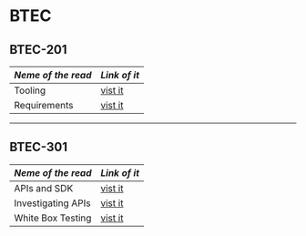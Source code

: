 # BTEC

## BTEC-201

 *Neme of the read* | *Link of it*
---------- |------------
Tooling | [vist it]( https://saif-k-saeed.github.io/BTEC/tooling)
Requirements | [vist it]( https://saif-k-saeed.github.io/BTEC/Requirements)

---

## BTEC-301

 *Neme of the read* | *Link of it*
---------- |------------
APIs and SDK | [vist it]( https://saif-k-saeed.github.io/BTEC/APIs&SDK)
Investigating APIs | [vist it]( https://saif-k-saeed.github.io/BTEC/Investigating-APIs)
White Box Testing | [vist it]( https://saif-k-saeed.github.io/BTEC/whiteBoxTesting)









 


